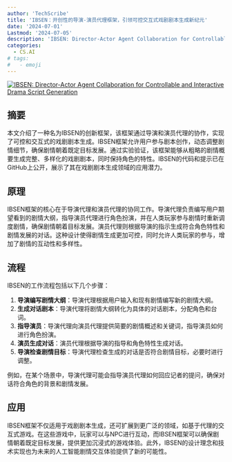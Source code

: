 ```yaml
---
author: 'TechScribe'
title: 'IBSEN：开创性的导演-演员代理框架，引领可控交互式戏剧剧本生成新纪元'
date: '2024-07-01'
Lastmod: '2024-07-05'
description: 'IBSEN: Director-Actor Agent Collaboration for Controllable and Interactive Drama Script Generation'
categories:
  - CS.AI
# tags:
#   - emoji
---
```


[![IBSEN: Director-Actor Agent Collaboration for Controllable and Interactive Drama Script Generation](https://arxiv-research-1301205113.cos.ap-guangzhou.myqcloud.com/images/2407.01093v1.pdf_0.jpg)](https://arxiv.org/abs/2407.01093v1)

## 摘要

本文介绍了一种名为IBSEN的创新框架，该框架通过导演和演员代理的协作，实现了可控和交互式的戏剧剧本生成。IBSEN框架允许用户参与剧本创作，动态调整剧情细节，确保剧情朝着既定目标发展。通过实验验证，该框架能够从粗略的剧情概要生成完整、多样化的戏剧剧本，同时保持角色的特性。IBSEN的代码和提示已在GitHub上公开，展示了其在戏剧剧本生成领域的应用潜力。<!--more-->

## 原理

IBSEN框架的核心在于导演代理和演员代理的协同工作。导演代理负责编写用户期望看到的剧情大纲，指导演员代理进行角色扮演，并在人类玩家参与剧情时重新调度剧情，确保剧情朝着目标发展。演员代理则根据导演的指示生成符合角色特性和剧情发展的对话。这种设计使得剧情生成更加可控，同时允许人类玩家的参与，增加了剧情的互动性和多样性。

## 流程

IBSEN的工作流程包括以下几个步骤：
1. **导演编写剧情大纲**：导演代理根据用户输入和现有剧情编写新的剧情大纲。
2. **生成对话剧本**：导演代理将剧情大纲转化为具体的对话剧本，分配角色和台词。
3. **指导演员**：导演代理向演员代理提供简要的剧情概述和关键词，指导演员如何进行角色扮演。
4. **演员生成对话**：演员代理根据导演的指导和角色特性生成对话。
5. **导演检查剧情目标**：导演代理检查生成的对话是否符合剧情目标，必要时进行调整。

例如，在某个场景中，导演代理可能会指导演员代理如何回应记者的提问，确保对话符合角色的背景和剧情发展。

## 应用

IBSEN框架不仅适用于戏剧剧本生成，还可扩展到更广泛的领域，如基于代理的交互式游戏。在这些游戏中，玩家可以与NPC进行互动，而IBSEN框架可以确保剧情朝着既定目标发展，提供更加沉浸式的游戏体验。此外，IBSEN的设计理念和技术实现也为未来的人工智能剧情交互体验提供了新的可能性。